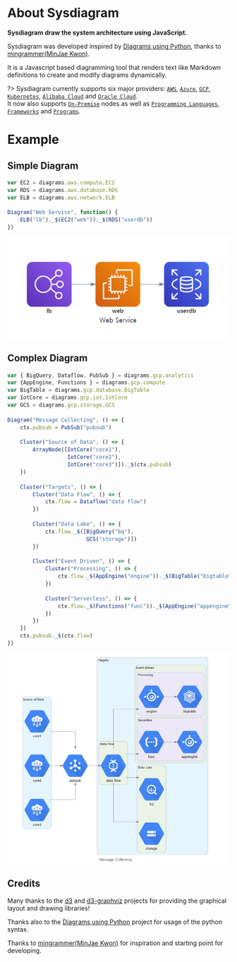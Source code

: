 # About Sysdiagram

**Sysdiagram draw the system architecture using JavaScript.**

Sysdiagram was developed inspired by [Diagrams using Python](https://diagrams.mingrammer.com/), thanks to [mingrammer(MinJae Kwon)](https://github.com/mingrammer).

It is a Javascript based diagramming tool that renders text like Markdown definitions to create and modify diagrams dynamically. 


?> Sysdiagram currently supports six major providers: [`AWS`](nodes/aws), [`Azure`](nodes/azure), [`GCP`](nodes/gcp), [`Kubernetes`](nodes/k8s), [`Alibaba Cloud`](nodes/alibabacloud) and [`Oracle Cloud`](nodes/oci). <br>
It now also supports [`On-Premise`](nodes/onprem) nodes as well as [`Programming Languages`](nodes/programming?id=programminglanguage), [`Frameworks`](nodes/programming?id=programmingframework) and [`Programs`](nodes/program).


# Example

## Simple Diagram

```javascript
var EC2 = diagrams.aws.compute.EC2
var RDS = diagrams.aws.database.RDS
var ELB = diagrams.aws.network.ELB

Diagram("Web Service", function() {
    ELB("lb")._$(EC2("web"))._$(RDS("userdb"))
})
```
![Web Service](images/simple_diagram.png)

## Complex Diagram

```javascript
var { BigQuery, Dataflow, PubSub } = diagrams.gcp.analytics
var {AppEngine, Functions } = diagrams.gcp.compute
var BigTable = diagrams.gcp.database.BigTable
var IotCore = diagrams.gcp.iot.IotCore
var GCS = diagrams.gcp.storage.GCS

Diagram("Message Collecting", () => {
    ctx.pubsub = PubSub("pubsub")
    
    Cluster("Source of Data", () => {
        ArrayNode([IotCore("core1"),
                   IotCore("core2"),
                   IotCore("core3")])._$(ctx.pubsub)
    })

    Cluster("Targets", () => {
        Cluster("Data Flow", () => {
            ctx.flow = Dataflow("data flow")
        })
        
        Cluster("Data Lake", () => {
            ctx.flow._$([BigQuery("bq"),
                         GCS("storage")])
        })

        Cluster("Event Driven", () => {
            Cluster("Processing", () => {
                ctx.flow._$(AppEngine("engine"))._$(BigTable("bigtable"))
            })

            Cluster("Serverless", () => {
                ctx.flow._$(Functions("func"))._$(AppEngine("appengine"))
            })
        })
    })
    ctx.pubsub._$(ctx.flow)
})
```

![Message Collecting](images/complex_diagram.png)


## Credits

Many thanks to the [d3](http://d3js.org/) and [d3-graphviz](https://github.com/magjac/d3-graphviz) projects for providing the graphical layout and drawing libraries!

Thanks also to the [Diagrams using Python](https://diagrams.mingrammer.com/) project for usage of the python syntax. 

Thanks to [mingrammer(MinJae Kwon)](https://github.com/mingrammer) for inspiration and starting point for developing.